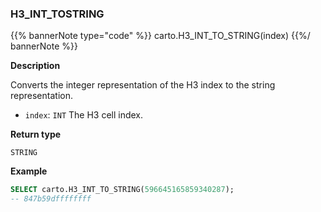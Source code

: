### H3_INT_TOSTRING

{{% bannerNote type="code" %}}
carto.H3_INT_TO_STRING(index)
{{%/ bannerNote %}}

**Description**

Converts the integer representation of the H3 index to the string representation.

* `index`: `INT` The H3 cell index.

**Return type**

`STRING`

**Example**

```sql
SELECT carto.H3_INT_TO_STRING(596645165859340287);
-- 847b59dffffffff
```
